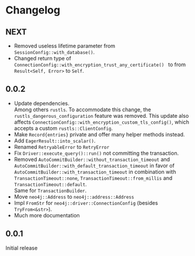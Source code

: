 # Changelog

## NEXT
 - Removed useless lifetime parameter from `SessionConfig::with_database()`.
 - Changed return type of `ConnectionConfig::with_encryption_trust_any_certificate() ` to from `Result<Self, Error>` to `Self`.

## 0.0.2
 - Update dependencies.  
   Among others `rustls`.
   To accommodate this change, the `rustls_dangerous_configuration` feature was removed.
   This update also affects `ConnectionConfig::with_encryption_custom_tls_config()`, which accepts a custom `rustls::ClientConfig`.
 - Make `Record{entries}` private and offer many helper methods instead.
 - Add `EagerResult::into_scalar()`.
 - Renamed `RetryableError` to `RetryError`
 - Fix `Driver::execute_query()::run()` not committing the transaction.
 - Removed `AutoCommitBuilder::without_transaction_timeout` and `AutoCommitBuilder::with_default_transaction_timeout`
   in favor of `AutoCommitBuilder::with_transaction_timeout` in combination with `TransactionTimeout::none`,
   `TransactionTimeout::from_millis` and `TransactionTimeout::default`.  
   Same for `TransactionBuilder`.
 - Move `neo4j::Address` to `neo4j::address::Address`
 - Impl `FromStr` for `neo4j::driver::ConnectionConfig` (besides `TryFrom<&str>`).
 - Much more documentation

## 0.0.1
Initial release
